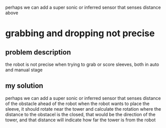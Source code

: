 perhaps we can add a super sonic or inferred sensor that senses distance above
# grabbing and dropping not precise
## problem description
the robot is not precise when trying to grab or score sleeves, both in auto and manual stage

## my solution
perhaps we can add a super sonic or inferred sensor that senses distance of the obstacle ahead of the robot when the robot wants to place the sleeve, 
it should rotate near the tower and calculate the rotation where the distance to the obstacel is the closed, 
that would be the direction of the tower, and that distance will indicate how far the tower is from the robot
